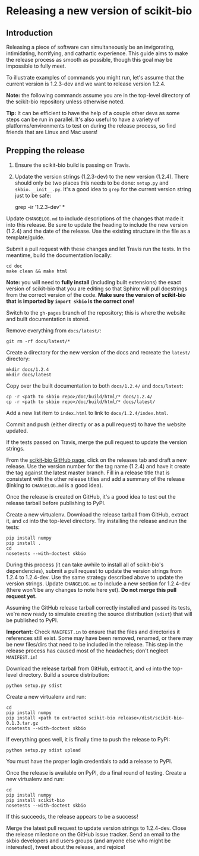 # Releasing a new version of scikit-bio

## Introduction

Releasing a piece of software can simultaneously be an invigorating, intimidating, horrifying, and cathartic experience. This guide aims to make the release process as smooth as possible, though this goal may be impossible to fully meet.

To illustrate examples of commands you might run, let's assume that the current version is 1.2.3-dev and we want to release version 1.2.4.

**Note:** the following commands assume you are in the top-level directory of the scikit-bio repository unless otherwise noted.

**Tip:** It can be efficient to have the help of a couple other devs as some steps can be run in parallel. It's also useful to have a variety of platforms/environments to test on during the release process, so find friends that are Linux and Mac users!

## Prepping the release

1. Ensure the scikit-bio build is passing on Travis.

2. Update the version strings (1.2.3-dev) to the new version (1.2.4). There should only be two places this needs to be done: ``setup.py`` and ``skbio.__init__.py``. It's a good idea to ``grep`` for the current version string just to be safe:

    grep -ir '1\.2\.3-dev' *

Update ``CHANGELOG.md`` to include descriptions of the changes that made it into this release. Be sure to update the heading to include the new version (1.2.4) and the date of the release. Use the existing structure in the file as a template/guide.

Submit a pull request with these changes and let Travis run the tests. In the meantime, build the documentation locally:

    cd doc
    make clean && make html

**Note:** you will need to **fully install** (including built extensions) the exact version of scikit-bio that you are editing so that Sphinx will pull docstrings from the correct version of the code. **Make sure the version of scikit-bio that is imported by ``import skbio`` is the correct one!**

Switch to the ``gh-pages`` branch of the repository; this is where the website and built documentation is stored.

Remove everything from ``docs/latest/``:

    git rm -rf docs/latest/*

Create a directory for the new version of the docs and recreate the ``latest/`` directory:

    mkdir docs/1.2.4
    mkdir docs/latest

Copy over the built documentation to both ``docs/1.2.4/`` and ``docs/latest``:

    cp -r <path to skbio repo>/doc/build/html/* docs/1.2.4/
    cp -r <path to skbio repo>/doc/build/html/* docs/latest/

Add a new list item to ``index.html`` to link to ``docs/1.2.4/index.html``.

Commit and push (either directly or as a pull request) to have the website updated.

If the tests passed on Travis, merge the pull request to update the version strings.

From the [scikit-bio GitHub page](https://github.com/biocore/scikit-bio), click on the releases tab and draft a new release. Use the version number for the tag name (1.2.4) and have it create the tag against the latest master branch. Fill in a release title that is consistent with the other release titles and add a summary of the release (linking to ``CHANGELOG.md`` is a good idea).

Once the release is created on GitHub, it's a good idea to test out the release tarball before publishing to PyPI.

Create a new virtualenv. Download the release tarball from GitHub, extract it, and ``cd`` into the top-level directory. Try installing the release and run the tests:

    pip install numpy
    pip install .
    cd
    nosetests --with-doctest skbio

During this process (it can take awhile to install all of scikit-bio's dependencies), submit a pull request to update the version strings from 1.2.4 to 1.2.4-dev. Use the same strategy described above to update the version strings. Update ``CHANGELOG.md`` to include a new section for 1.2.4-dev (there won't be any changes to note here yet). **Do not merge this pull request yet.**

Assuming the GitHub release tarball correctly installed and passed its tests, we're now ready to simulate creating the source distribution (``sdist``) that will be published to PyPI.

**Important:** Check ``MANIFEST.in`` to ensure that the files and directories it references still exist. Some may have been removed, renamed, or there may be new files/dirs that need to be included in the release. This step in the release process has caused most of the headaches; don't neglect ``MANIFEST.in``!

Download the release tarball from GitHub, extract it, and ``cd`` into the top-level directory. Build a source distribution:

    python setup.py sdist

Create a new virtualenv and run:

    cd
    pip install numpy
    pip install <path to extracted scikit-bio release>/dist/scikit-bio-0.1.3.tar.gz
    nosetests --with-doctest skbio

If everything goes well, it is finally time to push the release to PyPI:

    python setup.py sdist upload

You must have the proper login credentials to add a release to PyPI.

Once the release is available on PyPI, do a final round of testing. Create a new virtualenv and run:

    cd
    pip install numpy
    pip install scikit-bio
    nosetests --with-doctest skbio

If this succeeds, the release appears to be a success!

Merge the latest pull request to update version strings to 1.2.4-dev. Close the release milestone on the GitHub issue tracker. Send an email to the skbio developers and users groups (and anyone else who might be interested), tweet about the release, and rejoice!
